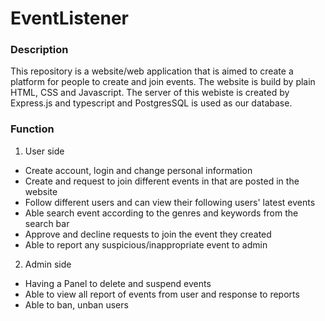 # EventListener

### Description

This repository is a website/web application that is aimed to create a platform for people to create and join events. The website is build by plain HTML, CSS and Javascript. The server of this webiste is created by Express.js and typescript and PostgresSQL is used as our database.

### Function

1. User side
  - Create account, login and change personal information
  - Create and request to join different events in that are posted in the website
  - Follow different users and can view their following users' latest events
  - Able search event according to the genres and keywords from the search bar
  - Approve and decline requests to join the event they created
  - Able to report any suspicious/inappropriate event to admin 
  
2. Admin side 
  - Having a Panel to delete and suspend events
  - Able to view all report of events from user and response to reports
  - Able to ban, unban users 
  
